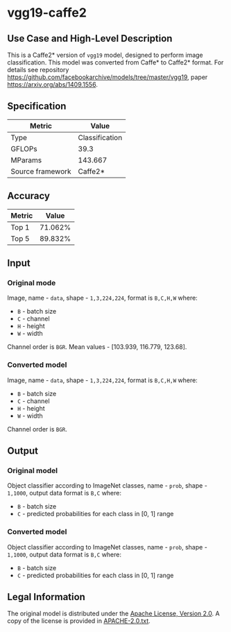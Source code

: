 # vgg19-caffe2

## Use Case and High-Level Description

This is a Caffe2\* version of `vgg19` model, designed to perform image classification.
This model was converted from Caffe\* to Caffe2\* format.
For details see repository <https://github.com/facebookarchive/models/tree/master/vgg19>,
paper <https://arxiv.org/abs/1409.1556>.

## Specification

| Metric            | Value         |
|-------------------|---------------|
| Type              | Classification|
| GFLOPs            | 39.3          |
| MParams           | 143.667       |
| Source framework  | Caffe2\*      |

## Accuracy

| Metric | Value |
| ------ | ----- |
| Top 1  | 71.062%|
| Top 5  | 89.832%|

## Input

### Original mode

Image, name - `data`,  shape - `1,3,224,224`, format is `B,C,H,W` where:

- `B` - batch size
- `C` - channel
- `H` - height
- `W` - width

Channel order is `BGR`.
Mean values - [103.939, 116.779, 123.68].

### Converted model

Image, name - `data`, shape - `1,3,224,224`, format is `B,C,H,W` where:

- `B` - batch size
- `C` - channel
- `H` - height
- `W` - width

Channel order is `BGR`.

## Output

### Original model

Object classifier according to ImageNet classes, name - `prob`, shape - `1,1000`, output data format is `B,C` where:

- `B` - batch size
- `C` - predicted probabilities for each class in  [0, 1] range

### Converted model

Object classifier according to ImageNet classes, name - `prob`, shape - `1,1000`, output data format is `B,C` where:

- `B` - batch size
- `C` - predicted probabilities for each class in  [0, 1] range

## Legal Information

The original model is distributed under the
[Apache License, Version 2.0](https://raw.githubusercontent.com/facebookarchive/models/master/LICENSE).
A copy of the license is provided in [APACHE-2.0.txt](../licenses/APACHE-2.0.txt).

